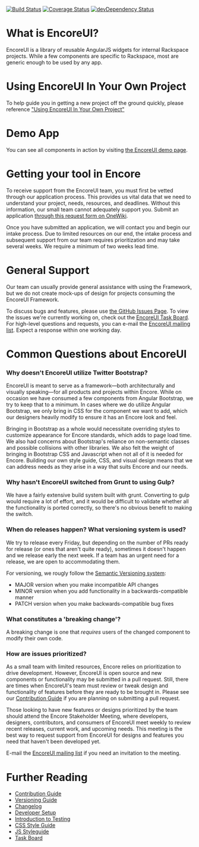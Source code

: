 [![Build Status](https://travis-ci.org/rackerlabs/encore-ui.png?branch=master)](https://travis-ci.org/rackerlabs/encore-ui) [![Coverage Status](https://coveralls.io/repos/rackerlabs/encore-ui/badge.png?branch=master)](https://coveralls.io/r/rackerlabs/encore-ui?branch=master) [![devDependency Status](https://david-dm.org/rackerlabs/encore-ui/dev-status.png)](https://david-dm.org/rackerlabs/encore-ui#info=devDependencies)

# What is EncoreUI?

EncoreUI is a library of reusable AngularJS widgets for internal Rackspace projects. While a few components are specific to Rackspace, most are generic enough to be used by any app.

# Using EncoreUI In Your Own Project

To help guide you in getting a new project off the ground quickly, please reference ["Using EncoreUI In Your Own Project"](./guides/using-encoreui.md)

# Demo App

You can see all components in action by visiting [the EncoreUI demo page](http://rackerlabs.github.io/encore-ui/).

# Getting your tool in Encore

To receive support from the EncoreUI team, you must first be vetted through our application process. This provides us vital data that we need to understand your project, needs, resources, and deadlines. Without this information, our small team cannot adequately support you. Submit an application [through this request form on OneWiki](https://one.rackspace.com/display/rackertools/Submit+an+Encore+UI+Request).

Once you have submitted an application, we will contact you and begin our intake process. Due to limited resources on our end, the intake process and subsequent support from our team requires prioritization and may take several weeks. We require a minimum of two weeks lead time.

# General Support

Our team can usually provide general assistance with using the Framework, but we do not create mock-ups of design for projects consuming the EncoreUI Framework.

To discuss bugs and features, please use [the GitHub Issues Page](https://github.com/rackerlabs/encore-ui/issues?state=open). To view the issues we're currently working on, check out the [EncoreUI Task Board](https://waffle.io/rackerlabs/encore-ui). For high-level questions and requests, you can e-mail the [EncoreUI mailing list](mailto:encoreui@lists.rackspace.com). Expect a response within one working day.


# Common Questions about EncoreUI

### Why doesn't EncoreUI utilize Twitter Bootstrap?

EncoreUI is meant to serve as a framework—both architecturally and visually speaking—for all products and projects within Encore. While on occasion we have consumed a few components from Angular Bootstrap, we try to keep that to a minimum. In cases where we do utilize Angular Bootstrap, we only bring in CSS for the component we want to add, which our designers heavily modify to ensure it has an Encore look and feel.

Bringing in Bootstrap as a whole would necessitate overriding styles to customize appearance for Encore standards, which adds to page load time. We also had concerns about Bootstrap's reliance on non-semantic classes and possible collisions with other libraries. We also felt the weight of bringing in Bootstrap CSS and Javascript when not all of it is needed for Encore. Building our own style guide, CSS, and visual design means that we can address needs as they arise in a way that suits Encore and our needs.

### Why hasn't EncoreUI switched from Grunt to using Gulp?

We have a fairly extensive build system built with grunt. Converting to gulp would require a lot of effort, and it would be difficult to validate whether all the functionality is ported correctly, so there's no obvious benefit to making the switch.

### When do releases happen? What versioning system is used?

We try to release every Friday, but depending on the number of PRs ready for release (or ones that aren't quite ready), sometimes it doesn't happen and we release early the next week. If a team has an urgent need for a release, we are open to accommodating them.

For versioning, we rougly follow the [Semantic Versioning system](http://semver.org/):
 - MAJOR version when you make incompatible API changes
 - MINOR version when you add functionality in a backwards-compatible manner
 - PATCH version when you make backwards-compatible bug fixes

### What constitutes a 'breaking change'?

A breaking change is one that *requires* users of the changed component to modify their own code.

### How are issues prioritized?

As a small team with limited resources, Encore relies on prioritization to drive development. However, EncoreUI is open source and new components or functionality may be submitted in a pull request. Still, there are times when EncoreUI's team must review or tweak design and functionality of features before they are ready to be brought in. Please see our [Contribution Guide](./CONTRIBUTING.md) if you are planning on submitting a pull request.

Those looking to have new features or designs prioritized by the team should attend the Encore Stakeholder Meeting, where developers, designers, contributors, and consumers of EncoreUI meet weekly to review recent releases, current work, and upcoming needs. This meeting is the best way to request support from EncoreUI for designs and features you need that haven't been developed yet.

E-mail the [EncoreUI mailing list](mailto:encoreui@lists.rackspace.com) if you need an invitation to the meeting.

# Further Reading

 - [Contribution Guide](./CONTRIBUTING.md)
 - [Versioning Guide](./guides/versioning.md)
 - [Changelog](./CHANGELOG.md)
 - [Developer Setup](./guides/ui-setup.md)
 - [Introduction to Testing](./guides/testing.md)
 - [CSS Style Guide](./guides/css-styleguide.md)
 - [JS Styleguide](./guides/js-styleguide.md)
 - [Task Board](https://waffle.io/rackerlabs/encore-ui)
